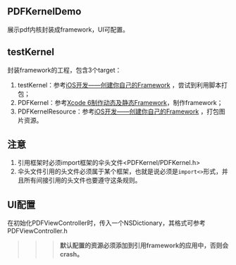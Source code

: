 ## PDFKernelDemo
展示pdf内核封装成framework，UI可配置。

## testKernel
封装framework的工程，包含3个target：
 
1. testKernel：参考[iOS开发——创建你自己的Framework](http://www.cocoachina.com/ios/20150127/11022.html) ，尝试到利用脚本打包；
2. PDFKernel：参考[Xcode 6制作动态及静态Framework](http://www.cocoachina.com/ios/20141126/10322.html)，制作framework；
3. PDFKernelResource：参考[iOS开发——创建你自己的Framework](http://www.cocoachina.com/ios/20150127/11022.html) ，打包图片资源。

## 注意
1. 引用框架时必须import框架的伞头文件<PDFKernel/PDFKernel.h>
2. 伞头文件引用的头文件必须属于某个框架，也就是说必须是`import<>`形式，并且所有间接引用的头文件也要遵守这条规则。

## UI配置
在初始化PDFViewController时，传入一个NSDictionary，其格式可参考PDFViewController.h

>>> **默认配置的资源必须添加到引用framework的应用中，否则会crash。**